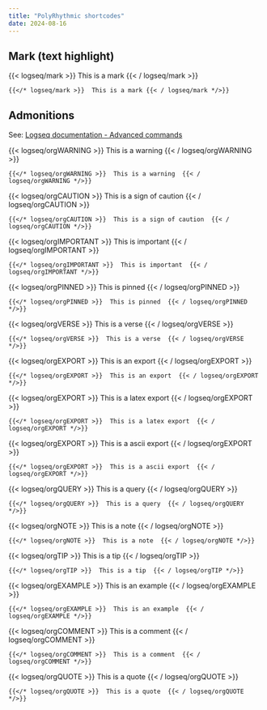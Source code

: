 ```yaml
---
title: "PolyRhythmic shortcodes"
date: 2024-08-16
---
```


## Mark (text highlight)

{{< logseq/mark >}}  This is a mark
  {{< / logseq/mark >}}

`{{</* logseq/mark >}}  This is a mark {{< / logseq/mark */>}}`

## Admonitions

See: [Logseq documentation - Advanced commands](https://docs.logseq.com/#/page/advanced%20commands?anchor=ls-block-66670363-773f-4f4e-992f-9b706c2f7985)

{{< logseq/orgWARNING >}}  This is a warning
  {{< / logseq/orgWARNING >}}

`{{</* logseq/orgWARNING >}}  This is a warning  {{< / logseq/orgWARNING */>}}`

{{< logseq/orgCAUTION >}}  This is a sign of caution
  {{< / logseq/orgCAUTION >}}

`{{</* logseq/orgCAUTION >}}  This is a sign of caution  {{< / logseq/orgCAUTION */>}}`

{{< logseq/orgIMPORTANT >}}  This is important
  {{< / logseq/orgIMPORTANT >}}

`{{</* logseq/orgIMPORTANT >}}  This is important  {{< / logseq/orgIMPORTANT */>}}`

{{< logseq/orgPINNED >}}  This is pinned
  {{< / logseq/orgPINNED >}}

`{{</* logseq/orgPINNED >}}  This is pinned  {{< / logseq/orgPINNED */>}}`

{{< logseq/orgVERSE >}}  This is a verse
  {{< / logseq/orgVERSE >}}

`{{</* logseq/orgVERSE >}}  This is a verse  {{< / logseq/orgVERSE */>}}`

{{< logseq/orgEXPORT >}}  This is an export
  {{< / logseq/orgEXPORT >}}

`{{</* logseq/orgEXPORT >}}  This is an export  {{< / logseq/orgEXPORT */>}}`

{{< logseq/orgEXPORT >}}  This is a latex export
  {{< / logseq/orgEXPORT >}}

`{{</* logseq/orgEXPORT >}}  This is a latex export  {{< / logseq/orgEXPORT */>}}`

{{< logseq/orgEXPORT >}}  This is a ascii export
  {{< / logseq/orgEXPORT >}}

`{{</* logseq/orgEXPORT >}}  This is a ascii export  {{< / logseq/orgEXPORT */>}}`

{{< logseq/orgQUERY >}}  This is a query
  {{< / logseq/orgQUERY >}}

`{{</* logseq/orgQUERY >}}  This is a query  {{< / logseq/orgQUERY */>}}`

{{< logseq/orgNOTE >}}  This is a note
  {{< / logseq/orgNOTE >}}

`{{</* logseq/orgNOTE >}}  This is a note  {{< / logseq/orgNOTE */>}}`

{{< logseq/orgTIP >}}  This is a tip
  {{< / logseq/orgTIP >}}

`{{</* logseq/orgTIP >}}  This is a tip  {{< / logseq/orgTIP */>}}`

{{< logseq/orgEXAMPLE >}}  This is an example
  {{< / logseq/orgEXAMPLE >}}

`{{</* logseq/orgEXAMPLE >}}  This is an example  {{< / logseq/orgEXAMPLE */>}}`

{{< logseq/orgCOMMENT >}}  This is a comment
  {{< / logseq/orgCOMMENT >}}

`{{</* logseq/orgCOMMENT >}}  This is a comment  {{< / logseq/orgCOMMENT */>}}`

{{< logseq/orgQUOTE >}}  This is a quote
  {{< / logseq/orgQUOTE >}}

`{{</* logseq/orgQUOTE >}}  This is a quote  {{< / logseq/orgQUOTE */>}}`
